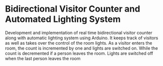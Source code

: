 # Bidirectional Visitor Counter and Automated Lighting System

Development and implementation of real time bidirectional visitor counter along with automatic lighting system using Arduino. It keeps track of visitors as well as takes over the control of the room lights. As a visitor enters the room, the count is incremented by one and lights are switched on. While the 
count is decremented if a person leaves the room. Lights are switched off when the last person leaves the room

